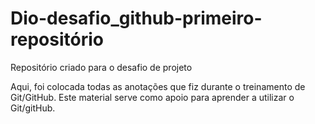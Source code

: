 # Dio-desafio_github-primeiro-repositório
Repositório criado para o desafio de projeto

Aqui, foi colocada todas as anotações que fiz durante o treinamento de Git/GitHub. Este material serve como apoio para aprender a utilizar o Git/gitHub.